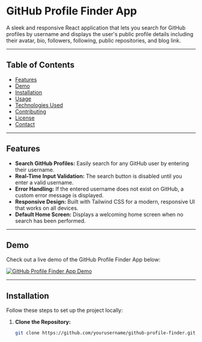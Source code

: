 # GitHub Profile Finder App

A sleek and responsive React application that lets you search for GitHub profiles by username and displays the user's public profile details including their avatar, bio, followers, following, public repositories, and blog link.

---

## Table of Contents

- [Features](#features)
- [Demo](#demo)
- [Installation](#installation)
- [Usage](#usage)
- [Technologies Used](#technologies-used)
- [Contributing](#contributing)
- [License](#license)
- [Contact](#contact)

---

## Features

- **Search GitHub Profiles:** Easily search for any GitHub user by entering their username.
- **Real-Time Input Validation:** The search button is disabled until you enter a valid username.
- **Error Handling:** If the entered username does not exist on GitHub, a custom error message is displayed.
- **Responsive Design:** Built with Tailwind CSS for a modern, responsive UI that works on all devices.
- **Default Home Screen:** Displays a welcoming home screen when no search has been performed.

---

## Demo

Check out a live demo of the GitHub Profile Finder App below:

[![GitHub Profile Finder App Demo](./screenshot.png)](https://your-live-demo-link.com)


---

## Installation

Follow these steps to set up the project locally:

1. **Clone the Repository:**

   ```bash
   git clone https://github.com/yourusername/github-profile-finder.git
